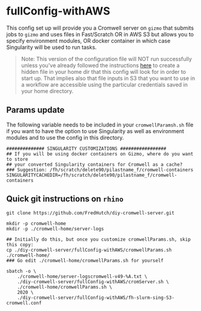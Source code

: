 # fullConfig-withAWS

This config set up will provide you a Cromwell server on `gizmo` that submits jobs to `gizmo` and uses files in Fast/Scratch OR in AWS S3 but allows you to specify environment modules, OR docker container in which case Singularity will be used to run tasks.

>Note:  This version of the configuration file will NOT run successfully unless you've
already followed the instructions [here](https://sciwiki.fredhutch.org/scicomputing/access_credentials/#amazon-web-services-aws) to create a hidden file in your home dir that this config will look for in
order to start up. That implies also that file inputs in S3 that you want to use in a workflow
are accessible using the particular credentials saved in your home directory.  


## Params update
The following variable needs to be included in your `cromwellParamsh.sh` file if you want to have the option to use Singularity as well as environment modules and to use the config in this directory.

```
############## SINGULARITY CUSTOMIZATIONS #################
## If you will be using docker containers on Gizmo, where do you want to store
## your converted Singularity containers for Cromwell as a cache?  
### Suggestion: /fh/scratch/delete90/pilastname_f/cromwell-containers
SINGULARITYCACHEDIR=/fh/scratch/delete90/pilastname_f/cromwell-containers
````




## Quick git instructions on `rhino`
```
git clone https://github.com/FredHutch/diy-cromwell-server.git

mkdir -p cromwell-home
mkdir -p ./cromwell-home/server-logs

## Initially do this, but once you customize cromwellParams.sh, skip this copy:
cp ./diy-cromwell-server/fullConfig-withAWS/cromwellParams.sh ./cromwell-home/
### Go edit ./cromwell-home/cromwellParams.sh for yourself

sbatch -o \
    ./cromwell-home/server-logscromwell-v49-%A.txt \
    ./diy-cromwell-server/fullConfig-withAWS/cromServer.sh \
    ./cromwell-home/cromwellParams.sh \
    2020 \
    ./diy-cromwell-server/fullConfig-withAWS/fh-slurm-sing-S3-cromwell.conf
```
